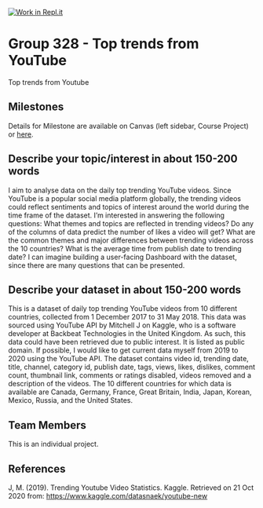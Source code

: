 [![Work in Repl.it](https://classroom.github.com/assets/work-in-replit-14baed9a392b3a25080506f3b7b6d57f295ec2978f6f33ec97e36a161684cbe9.svg)](https://classroom.github.com/online_ide?assignment_repo_id=312830&assignment_repo_type=GroupAssignmentRepo)
# Group 328 - Top trends from YouTube

Top trends from Youtube

## Milestones

Details for Milestone are available on Canvas (left sidebar, Course Project) or [here](https://firas.moosvi.com/courses/data301/project/milestone01.html).

## Describe your topic/interest in about 150-200 words
I aim to analyse data on the daily top trending YouTube videos. Since YouTube is a popular social media platform globally, the trending videos could reflect sentiments and topics of interest around the world during the time frame of the dataset. I’m interested in answering the following questions: What themes and topics are reflected in trending videos? Do any of the columns of data predict the number of likes a video will get? What are the common themes and major differences between trending videos across the 10 countries? What is the average time from publish date to trending date? I can imagine building a user-facing Dashboard with the dataset, since there are many questions that can be presented.
## Describe your dataset in about 150-200 words
This is a dataset of daily top trending YouTube videos from 10 different countries, collected from 1 December 2017 to 31 May 2018. This data was sourced using YouTube API by Mitchell J on Kaggle, who is a software developer at Backbeat Technologies in the United Kingdom. As such, this data could have been retrieved due to public interest. It is listed as public domain. If possible, I would like to get current data myself from 2019 to 2020 using the YouTube API. 
The dataset contains video id, trending date, title, channel, category id, publish date, tags, views, likes, dislikes, comment count, thumbnail link, comments or ratings disabled, videos removed and a description of the videos. The 10 different countries for which data is available are Canada, Germany, France, Great Britain, India, Japan, Korean, Mexico, Russia, and the United States.


## Team Members
This is an individual project.

## References
J, M. (2019). Trending Youtube Video Statistics. Kaggle. Retrieved on 21 Oct 2020 from: https://www.kaggle.com/datasnaek/youtube-new
